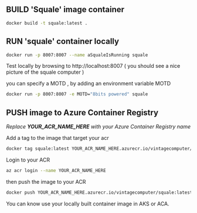 ﻿## BUILD 'Squale' image container
```sh
docker build -t squale:latest .
```

## RUN 'squale' container locally
```sh
docker run -p 8007:8007 --name aSqualeIsRunning squale
```

Test locally by browsing to http://localhost:8007 ( you should see a nice picture of the squale computer )

you can specify a MOTD , by adding an environment variable MOTD
```sh
docker run -p 8007:8007 -e MOTD="8bits powered" squale
```


## PUSH image to Azure Container Registry
*Replace **YOUR_ACR_NAME_HERE** with your Azure Container Registry name*

Add a tag to the image that target your acr
```sh
docker tag squale:latest YOUR_ACR_NAME_HERE.azurecr.io/vintagecomputer/squale:latest
```

Login to your ACR 
```sh
az acr login --name YOUR_ACR_NAME_HERE
```

then push the image to your ACR
```sh
docker push YOUR_ACR_NAME_HERE.azurecr.io/vintagecomputer/squale:latest
```

You can know use your locally built container image in AKS or ACA.




